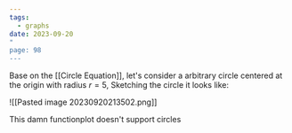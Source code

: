```yaml
---
tags:
  - graphs
date: 2023-09-20
"
page: 98
---
```

Base on the [[Circle Equation]], let's consider a arbitrary circle centered at the origin with radius $r = 5$, Sketching the circle it looks like:

![[Pasted image 20230920213502.png]]

This damn functionplot doesn't support circles

